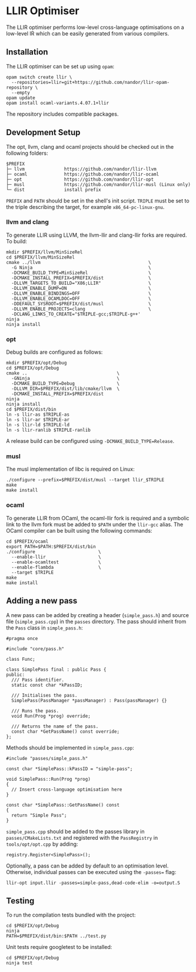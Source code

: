 # LLIR Optimiser

The LLIR optimiser performs low-level cross-language optimisations on a
low-level IR which can be easily generated from various compilers.

## Installation

The LLIR optimiser can be set up using ```opam```:

```
opam switch create llir \
  --repositories=llir=git+https://github.com/nandor/llir-opam-repository \
  --empty
opam update
opam install ocaml-variants.4.07.1+llir
```

The repository includes compatible packages.

## Development Setup

The opt, llvm, clang and ocaml projects should be checked out in the following folders:

```
$PREFIX
├─ llvm               https://github.com/nandor/llir-llvm
├─ ocaml              https://github.com/nandor/llir-ocaml
├─ opt                https://github.com/nandor/llir-opt
├─ musl               https://github.com/nandor/llir-musl (Linux only)
└─ dist               install prefix
```

`PREFIX` and `PATH` should be set in the shell's init script.
`TRIPLE` must be set to the triple describing the target, for example
`x86_64-pc-linux-gnu`.

### llvm and clang

To generate LLIR using LLVM, the llvm-llir and clang-llir forks are required.
To build:

```
mkdir $PREFIX/llvm/MinSizeRel
cd $PREFIX/llvm/MinSizeRel
cmake ../llvm                                         \
  -G Ninja                                            \
  -DCMAKE_BUILD_TYPE=MinSizeRel                       \
  -DCMAKE_INSTALL_PREFIX=$PREFIX/dist                 \
  -DLLVM_TARGETS_TO_BUILD="X86;LLIR"                  \
  -DLLVM_ENABLE_DUMP=ON                               \
  -DLLVM_ENABLE_BINDINGS=OFF                          \
  -DLLVM_ENABLE_OCAMLDOC=OFF                          \
  -DDEFAULT_SYSROOT=$PREFIX/dist/musl                 \
  -DLLVM_ENABLE_PROJECTS=clang                        \
  -DCLANG_LINKS_TO_CREATE="$TRIPLE-gcc;$TRIPLE-g++'
ninja
ninja install
```

### opt

Debug builds are configured as follows:
```
mkdir $PREFIX/opt/Debug
cd $PREFIX/opt/Debug
cmake ..                                  \
  -GNinja                                 \
  -DCMAKE_BUILD_TYPE=Debug                \
  -DLLVM_DIR=$PREFIX/dist/lib/cmake/llvm  \
  -DCMAKE_INSTALL_PREFIX=$PREFIX/dist
ninja
ninja install
cd $PREFIX/dist/bin
ln -s llir-as $TRIPLE-as
ln -s llir-ar $TRIPLE-ar
ln -s llir-ld $TRIPLE-ld
ln -s llir-ranlib $TRIPLE-ranlib
```

A release build can be configured using `-DCMAKE_BUILD_TYPE=Release`.

### musl

The musl implementation of libc is required on Linux:

```
./configure --prefix=$PREFIX/dist/musl --target llir_$TRIPLE
make
make install
```

### ocaml

To generate LLIR from OCaml, the ocaml-llir fork is required and a symbolic link
to the llvm fork must be added to `$PATH` under the `llir-gcc` alias. The OCaml
compiler can be built using the following commands:

```
cd $PREFIX/ocaml
export PATH=$PATH:$PREFIX/dist/bin
./configure                        \
  --enable-llir                    \
  --enable-ocamltest               \
  --enable-flambda                 \
  --target $TRIPLE
make
make install
```

## Adding a new pass

A new pass can be added by creating a header (`simple_pass.h`) and source file
(`simple_pass.cpp`) in the `passes` directory. The pass should inherit from the
`Pass` class in `simple_pass.h`:

```
#pragma once

#include "core/pass.h"

class Func;

class SimplePass final : public Pass {
public:
  /// Pass identifier.
  static const char *kPassID;

  /// Initialises the pass.
  SimplePass(PassManager *passManager) : Pass(passManager) {}

  /// Runs the pass.
  void Run(Prog *prog) override;

  /// Returns the name of the pass.
  const char *GetPassName() const override;
};
```

Methods should be implemented in `simple_pass.cpp`:
```
#include "passes/simple_pass.h"

const char *SimplePass::kPassID = "simple-pass";

void SimplePass::Run(Prog *prog)
{
  // Insert cross-language optimisation here
}

const char *SimplePass::GetPassName() const
{
  return "Simple Pass";
}
```

`simple_pass.cpp` should be added to the passes library in `passes/CMakeLists.txt`
and registered with the `PassRegistry` in `tools/opt/opt.cpp` by adding:

```
registry.Register<SimplePass>();
```

Optionally, a pass can be added by default to an optimisation level. Otherwise,
individual passes can be executed using the `-passes=` flag:

```
llir-opt input.llir -passes=simple-pass,dead-code-elim -o=output.S
```

## Testing

To run the compilation tests bundled with the project:

```
cd $PREFIX/opt/Debug
ninja
PATH=$PREFIX/dist/bin:$PATH ../test.py
```

Unit tests require googletest to be installed:

```
cd $PREFIX/opt/Debug
ninja test
```
